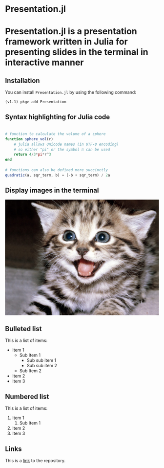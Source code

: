 # Presentation.jl

# Presentation.jl is a presentation framework written in Julia for presenting slides in the terminal in interactive manner

## Installation

You can install `Presentation.jl` by using the following command:

```
(v1.1) pkg> add Presentation
```

## Syntax highlighting for Julia code

```julia

# function to calculate the volume of a sphere
function sphere_vol(r)
    # julia allows Unicode names (in UTF-8 encoding)
    # so either "pi" or the symbol π can be used
    return 4/3*pi*r^3
end

# functions can also be defined more succinctly
quadratic(a, sqr_term, b) = (-b + sqr_term) / 2a

```

## Display images in the terminal

![](../examples/cat.jpg)

## Bulleted list

This is a list of items:

- Item 1
    - Sub Item 1
        - Sub sub item 1
        - Sub sub item 2
    - Sub Item 2
- Item 2
- Item 3

## Numbered list

This is a list of items:

1. Item 1
    1. Sub Item 1
2. Item 2
3. Item 3

## Links

This is a [link](https://github.com/kdheepak/Presentation.jl) to the repository.

